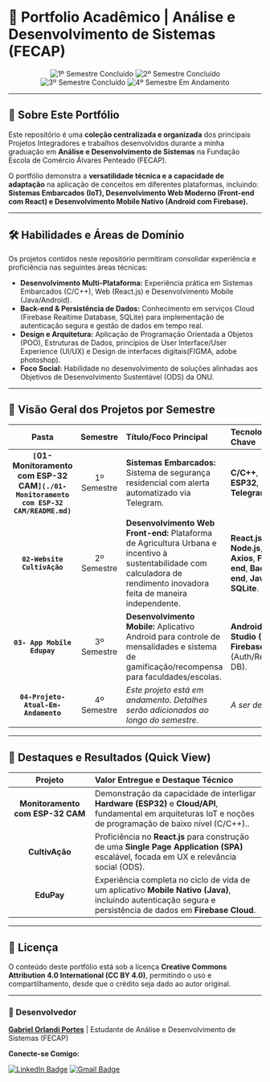 # 🌟 Portfolio Acadêmico | Análise e Desenvolvimento de Sistemas (FECAP)

<p align="center">
  <img src="https://img.shields.io/badge/1º%20Semestre-Concluído-4CAF50?style=for-the-badge&color=2E8B57" alt="1º Semestre Concluído">
  <img src="https://img.shields.io/badge/2º%20Semestre-Concluído-4CAF50?style=for-the-badge&color=2E8B57" alt="2º Semestre Concluído">
  <img src="https://img.shields.io/badge/3º%20Semestre-Concluído-4CAF50?style=for-the-badge&color=2E8B57" alt="3º Semestre Concluído">
  <img src="https://img.shields.io/badge/4º%20Semestre-Em%20Andamento-FFA500?style=for-the-badge" alt="4º Semestre Em Andamento">
</p>

---

## 👋 Sobre Este Portfólio

Este repositório é uma **coleção centralizada e organizada** dos principais Projetos Integradores e trabalhos desenvolvidos durante a minha graduação em **Análise e Desenvolvimento de Sistemas** na Fundação Escola de Comércio Álvares Penteado (FECAP).

O portfólio demonstra a **versatilidade técnica e a capacidade de adaptação** na aplicação de conceitos em diferentes plataformas, incluindo: **Sistemas Embarcados (IoT), Desenvolvimento Web Moderno (Front-end com React) e Desenvolvimento Mobile Nativo (Android com Firebase).**

---

## 🛠 Habilidades e Áreas de Domínio

Os projetos contidos neste repositório permitiram consolidar experiência e proficiência nas seguintes áreas técnicas:

* **Desenvolvimento Multi-Plataforma:** Experiência prática em Sistemas Embarcados (C/C++), Web (React.js) e Desenvolvimento Mobile (Java/Android).
* **Back-end & Persistência de Dados:** Conhecimento em serviços Cloud (Firebase Realtime Database, SQLite) para implementação de autenticação segura e gestão de dados em tempo real.
* **Design e Arquitetura:** Aplicação de Programação Orientada a Objetos (POO), Estruturas de Dados, princípios de User Interface/User Experience (UI/UX) e Design de interfaces digitais(FIGMA, adobe photoshop).
* **Foco Social:** Habilidade no desenvolvimento de soluções alinhadas aos Objetivos de Desenvolvimento Sustentável (ODS) da ONU.

---

## 🚀 Visão Geral dos Projetos por Semestre

| Pasta | Semestre | Título/Foco Principal | Tecnologias Chave |
| :---: | :---: | :--- | :--- |
| **`[`01- Monitoramento com ESP-32 CAM`](./01- Monitoramento com ESP-32 CAM/README.md)`** | 1º Semestre | **Sistemas Embarcados:** Sistema de segurança residencial com alerta automatizado via Telegram. | **C/C++**, **ESP32**, **Telegram API**. |
| **`02-Website CultivAção`** | 2º Semestre | **Desenvolvimento Web Front-end:** Plataforma de Agricultura Urbana e incentivo à sustentabilidade com calculadora de rendimento inovadora feita de maneira independente. | **React.js**, **Node.js**, **Axios**, **Front-end**, **Back-end**, **Java** **SQLite**. |
| **`03- App Mobile Edupay`** | 3º Semestre | **Desenvolvimento Mobile:** Aplicativo Android para controle de mensalidades e sistema de gamificação/recompensa para faculdades/escolas. | **Android Studio (Java)**, **Firebase** (Auth/Realtime DB). |
| **`04-Projeto-Atual-Em-Andamento`** | 4º Semestre | *Este projeto está em andamento. Detalhes serão adicionados ao longo do semestre.* | *A ser definido.* |

---

## 🎯 Destaques e Resultados (Quick View)

| Projeto | Valor Entregue e Destaque Técnico |
| :---: | :--- |
| **Monitoramento com ESP-32 CAM** | Demonstração da capacidade de interligar **Hardware (ESP32)** e **Cloud/API**, fundamental em arquiteturas IoT e noções de programação de baixo nível (C/C++).. |
| **CultivAção** | Proficiência no **React.js** para construção de uma **Single Page Application (SPA)** escalável, focada em UX e relevância social (ODS). |
| **EduPay** | Experiência completa no ciclo de vida de um aplicativo **Mobile Nativo (Java)**, incluindo autenticação segura e persistência de dados em **Firebase Cloud**. |

---

## 📜 Licença

O conteúdo deste portfólio está sob a licença **Creative Commons Attribution 4.0 International (CC BY 4.0)**, permitindo o uso e compartilhamento, desde que o crédito seja dado ao autor original.

---

### 👤 Desenvolvedor

[**Gabriel Orlandi Portes**](https://github.com/Seu-User-GitHub) | Estudante de Análise e Desenvolvimento de Sistemas (FECAP) 

**Conecte-se Comigo:**

[![LinkedIn Badge](https://img.shields.io/badge/LinkedIn-0A66C2?style=for-the-badge&logo=linkedin&logoColor=white)](https://www.linkedin.com/in/gabriel-orlandi-portes/)
[![Gmail Badge](https://img.shields.io/badge/Gmail-EA4335?style=for-the-badge&logo=gmail&logoColor=white)](mailto:gabrilorlandi@gmail.com)
